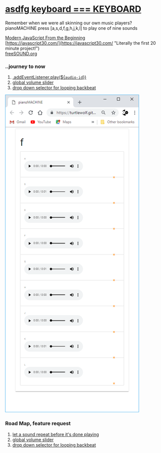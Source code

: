 # [asdfg keyboard === KEYBOARD](https://turtlewolf.github.io/pianoMACHINE/ "pianoMACHINE press [a,s,d,f,g,h,j,k,l] to play one of nine sounds")

Remember when we were all skinning our own music players?  
pianoMACHINE press [a,s,d,f,g,h,j,k,l] to play one of nine sounds

[Modern JavaScript From the Beginning](https://www.udemy.com/share/10015YBEcTdV1aQQ==/ "Udemy Development Coach @ Traversy Media .. project inspired after first 33 videos which cover the fundamentals")  
[https://javascript30.com/](https://javascript30.com/ "Literally the first 20 minute project!")  
[freeSOUND.org](https://freesound.org/people/TurtleWolf/bookmarks/category/90037/?page=1 "check out my bookmarks & then go link your own collections")

### ..journey to now

1. [.addEventListener.play(${`audio-id`})](https://www.twitch.tv/videos/315409005 "twitch list")
1. [global volume slider](https://www.google.com "Google's Homepage")
1. [drop down selector for looping backbeat](https://www.google.com "Google's Homepage")

![Udemy Development Coach @ Traversy Media](https://github.com/TurtleWolf/pianoMACHINE/blob/master/Capture.PNG "pianoMACHINE")

### Road Map, feature request

1. [let a sound repeat before it's done playing](https://www.google.com "Google's Homepage")
1. [global volume slider](https://github.com/TurtleWolf/pianoMACHINE/issues/2 "Hoping to allow the volume slider to affect all of the audio tags, or really just the ones in this unordered list. There'll be another column soon that needs its own volume adjustment
The Slider is appearing in the console log, but I need to assign it before the sound is plaid")
1. [drop down selector for looping backbeat](https://www.google.com "Google's Homepage")
